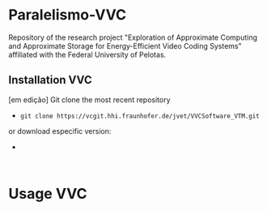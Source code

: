 # Paralelismo-VVC

Repository of the research project "Exploration of Approximate Computing and Approximate Storage for Energy-Efficient Video Coding Systems" affiliated with the Federal University of Pelotas.


## Installation VVC
[em edição]
Git clone the most recent repository
- ```git clone https://vcgit.hhi.fraunhofer.de/jvet/VVCSoftware_VTM.git```

or download especific version:

- ```[[https://vcgit.hhi.fraunhofer.de/jvet/VVCSoftware_VTM/-/releases/VTM-20.2]](https://vcgit.hhi.fraunhofer.de/jvet/VVCSoftware_VTM/-/releases)https://vcgit.hhi.fraunhofer.de/jvet/VVCSoftware_VTM/-/releases




# Usage VVC

